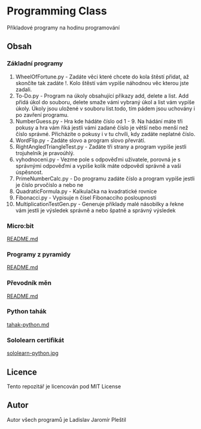 # Programming Class
Příkladové programy na hodinu programování

## Obsah
### Základní programy
1. WheelOfFortune.py - Zadáte věci které chcete do kola štěstí přidat, až skončíte tak zadáte !. Kolo štěstí vám vypíše náhodnou věc kterou jste zadali.
1. To-Do.py - Program na úkoly obsahující příkazy add, delete a list. Add přidá úkol do souboru, delete smaže vámi vybraný úkol a list vám vypíše úkoly. Úkoly jsou uložené v souboru list.todo, tím pádem jsou uchovány i po zavření programu.
1. NumberGuess.py - Hra kde hádáte číslo od 1 - 9. Na hádání máte tři pokusy a hra vám říká jestli vámi zadané číslo je větší nebo menší než číslo správné. Přicházíte o pokusy i v tu chvíli, kdy zadáte neplatné číslo.
1. WordFlip.py - Zadáte slovo a program slovo převrátí.
1. RightAngledTriangleTest.py - Zadáte tři strany a program vypíše jestli trojuhelník je pravoúhlý.
1. vyhodnoceni.py - Vezme pole s odpověďmi uživatele, porovná je s správnými odpověďmi a vypíše kolik máte odpovědí správně a vaši úspěsnost.
1. PrimeNumberCalc.py - Do programu zadáte číslo a program vypíše jestli je číslo prvočíslo a nebo ne
1. QuadraticFormula.py - Kalkulačka na kvadratické rovnice
1. Fibonacci.py - Vypisuje n čísel Fibonacciho posloupnosti
1. MultiplicationTestGen.py - Generuje příklady malé násobilky a řekne vám jestli je výsledek správně a nebo špatně a správný výsledek

### Micro:bit
[README.md](./microbit/README.md)

### Programy z pyramidy
[README.md](./pyramida/README.md)

### Převodník měn
[README.md](./currencyConverter/README.md)

### Python tahák
[tahak-python.md](./tahak-python.md)

### Sololearn certifikát
[sololearn-python.jpg](./sololearn-python.jpg)

## Licence
Tento repozitář je licencován pod MIT License

## Autor
Autor všech programů je Ladislav Jaromír Pleštil